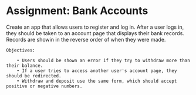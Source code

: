 # Assignment: Bank Accounts
Create an app that allows users to register and log in. After a user logs in, they should be taken to an account page that displays their bank records. Records are showin in the reverse order of when they were made.

    Objectives:

        • Users should be shown an error if they try to withdraw more than their balance.
        • If a user tries to access another user's account page, they should be redirected.
        • Withdraw and deposit use the same form, which should accept positive or negative numbers.

